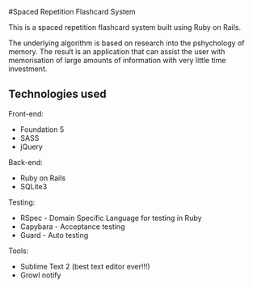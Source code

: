#Spaced Repetition Flashcard System

This is a spaced repetition flashcard system built using Ruby on Rails.

The underlying algorithm is based on research into the pshychology of memory. The result is an application that can assist the user with memorisation of large amounts of information with very little time investment.

## Technologies used

Front-end:
* Foundation 5
* SASS
* jQuery

Back-end:
* Ruby on Rails
* SQLite3

Testing:
* RSpec - Domain Specific Language for testing in Ruby
* Capybara - Acceptance testing
* Guard - Auto testing

Tools:
* Sublime Text 2 (best text editor ever!!!)
* Growl notify